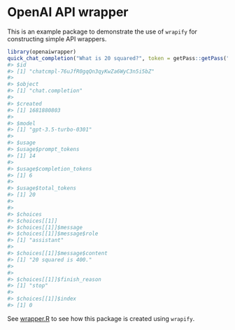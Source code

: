 
<!-- README.md is generated from README.Rmd. Please edit that file -->

# OpenAI API wrapper

<!-- badges: start -->
<!-- badges: end -->

This is an example package to demonstrate the use of `wrapify` for
constructing simple API wrappers.

``` r
library(openaiwrapper)
quick_chat_completion("What is 20 squared?", token = getPass::getPass("OpenAI API Key"))
#> $id
#> [1] "chatcmpl-76uJfR0gqQn3qyKwZa6WyC3n5i5bZ"
#> 
#> $object
#> [1] "chat.completion"
#> 
#> $created
#> [1] 1681880803
#> 
#> $model
#> [1] "gpt-3.5-turbo-0301"
#> 
#> $usage
#> $usage$prompt_tokens
#> [1] 14
#> 
#> $usage$completion_tokens
#> [1] 6
#> 
#> $usage$total_tokens
#> [1] 20
#> 
#> 
#> $choices
#> $choices[[1]]
#> $choices[[1]]$message
#> $choices[[1]]$message$role
#> [1] "assistant"
#> 
#> $choices[[1]]$message$content
#> [1] "20 squared is 400."
#> 
#> 
#> $choices[[1]]$finish_reason
#> [1] "stop"
#> 
#> $choices[[1]]$index
#> [1] 0
```

See [wrapper.R](R/wrapper.R) to see how this package is created using
`wrapify`.
